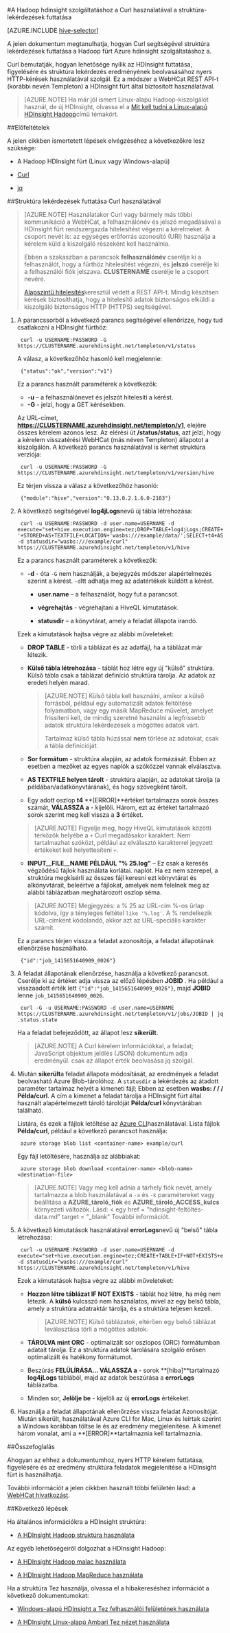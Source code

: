<properties
   pageTitle="A HDInsight Curl Hadoop-struktúra használata |} Microsoft Azure"
   description="Megtudhatja, hogy miként távolról elküldése Curl használatával HDInsight malac feladatokat."
   services="hdinsight"
   documentationCenter=""
   authors="Blackmist"
   manager="jhubbard"
   editor="cgronlun"
    tags="azure-portal"/>

<tags
   ms.service="hdinsight"
   ms.devlang="na"
   ms.topic="article"
   ms.tgt_pltfrm="na"
   ms.workload="big-data"
   ms.date="09/07/2016"
   ms.author="larryfr"/>

#<a name="run-hive-queries-with-hadoop-in-hdinsight-with-curl"></a>A Hadoop hdinsight szolgáltatáshoz a Curl használatával a struktúra-lekérdezések futtatása

[AZURE.INCLUDE [hive-selector](../../includes/hdinsight-selector-use-hive.md)]

A jelen dokumentum megtanulhatja, hogyan Curl segítségével struktúra lekérdezések futtatása a Hadoop fürt Azure hdinsight szolgáltatáshoz a.

Curl bemutatják, hogyan lehetősége nyílik az HDInsight futtatása, figyelésére és struktúra lekérdezés eredményének beolvasásához nyers HTTP-kérések használatával szolgál. Ez a módszer a WebHCat REST API-t (korábbi nevén Templeton) a HDInsight fürt által biztosított használatával.

> [AZURE.NOTE] Ha már jól ismert Linux-alapú Hadoop-kiszolgálót használ, de új HDInsight, olvassa el a [Mit kell tudni a Linux-alapú HDInsight Hadoop](hdinsight-hadoop-linux-information.md)című témakört.

##<a id="prereq"></a>Előfeltételek

A jelen cikkben ismertetett lépések elvégzéséhez a következőkre lesz szüksége:

* A Hadoop HDInsight fürt (Linux vagy Windows-alapú)

* [Curl](http://curl.haxx.se/)

* [jq](http://stedolan.github.io/jq/)

##<a id="curl"></a>Struktúra lekérdezések futtatása Curl használatával

> [AZURE.NOTE] Használatakor Curl vagy bármely más többi kommunikáció a WebHCat, a felhasználónév és jelszó megadásával a HDInsight fürt rendszergazda hitelesítést végezni a kérelmeket. A csoport nevét is: az egységes erőforrás azonosító (URI) használja a kérelem küld a kiszolgáló részeként kell használnia.
>
> Ebben a szakaszban a parancsok **felhasználónév** cserélje ki a felhasználót, hogy a fürthöz hitelesítést végezni, és **jelszó** cserélje ki a felhasználói fiók jelszava. **CLUSTERNAME** cserélje le a csoport nevére.
>
> [Alapszintű hitelesítés](http://en.wikipedia.org/wiki/Basic_access_authentication)keresztül védett a REST API-t. Mindig készítsen kérések biztosíthatja, hogy a hitelesítő adatok biztonságos elküldi a kiszolgáló biztonságos HTTP (HTTPS) segítségével.

1. A parancssorból a következő parancs segítségével ellenőrizze, hogy tud csatlakozni a HDInsight fürthöz:

        curl -u USERNAME:PASSWORD -G https://CLUSTERNAME.azurehdinsight.net/templeton/v1/status

    A válasz, a következőhöz hasonló kell megjelennie:

        {"status":"ok","version":"v1"}

    Ez a parancs használt paraméterek a következők:

    * **-u** – a felhasználónevet és jelszót hitelesíti a kérést.
    * **-G** - jelzi, hogy a GET kérésekben.

    Az URL-címet, **https://CLUSTERNAME.azurehdinsight.net/templeton/v1**, elejére összes kérelem azonos lesz. Az elérési út **/status/status**, azt jelzi, hogy a kérelem visszatérési WebHCat (más néven Templeton) állapotot a kiszolgálón. A következő parancs használatával is kérhet struktúra verziója:

        curl -u USERNAME:PASSWORD -G https://CLUSTERNAME.azurehdinsight.net/templeton/v1/version/hive

    Ez térjen vissza a válasz a következőhöz hasonló:

        {"module":"hive","version":"0.13.0.2.1.6.0-2103"}

2. A következő segítségével **log4jLogs**nevű új tábla létrehozása:

        curl -u USERNAME:PASSWORD -d user.name=USERNAME -d execute="set+hive.execution.engine=tez;DROP+TABLE+log4jLogs;CREATE+EXTERNAL+TABLE+log4jLogs(t1+string,t2+string,t3+string,t4+string,t5+string,t6+string,t7+string)+ROW+FORMAT+DELIMITED+FIELDS+TERMINATED+BY+' '+STORED+AS+TEXTFILE+LOCATION+'wasbs:///example/data/';SELECT+t4+AS+sev,COUNT(*)+AS+count+FROM+log4jLogs+WHERE+t4+=+'[ERROR]'+AND+INPUT__FILE__NAME+LIKE+'%25.log'+GROUP+BY+t4;" -d statusdir="wasbs:///example/curl" https://CLUSTERNAME.azurehdinsight.net/templeton/v1/hive

    Ez a parancs használt paraméterek a következők:

    * **-d** - óta `-G` nem használják, a bejegyzés módszer alapértelmezés szerint a kérést. `-d`Itt adhatja meg az adatértékek küldött a kérést.

        * **user.name** – a felhasználót, hogy fut a parancsot.

        * **végrehajtás** - végrehajtani a HiveQL kimutatások.

        * **statusdir** – a könyvtárat, amely a feladat állapota írandó.

    Ezek a kimutatások hajtsa végre az alábbi műveleteket:

    * **DROP TABLE** - törli a táblázat és az adatfájl, ha a táblázat már létezik.

    * **Külső tábla létrehozása** - táblát hoz létre egy új "külső" struktúra. Külső tábla csak a táblázat definíció struktúra tárolja. Az adatok az eredeti helyén marad.

        > [AZURE.NOTE] Külső tábla kell használni, amikor a külső forrásból, például egy automatizált adatok feltöltése folyamatban, vagy egy másik MapReduce művelet, amelyet frissíteni kell, de mindig szeretné használni a legfrissebb adatok struktúra lekérdezések a mögöttes adatok várt.
        >
        > Tartalmaz külső tábla húzással **nem** törlése az adatokat, csak a tábla definícióját.

    * **Sor formátum** - struktúra alapján, az adatok formázását. Ebben az esetben a mezőket az egyes naplók a szóközzel vannak elválasztva.

    * **AS TEXTFILE helyen tárolt** - struktúra alapján, az adatokat tárolja (a példában/adatkönyvtárának), és hogy szövegként tárolt.

    * Egy adott oszlop **t4** **[ERROR]**értéket tartalmazza sorok összes számát, **VÁLASSZA a** - kijelöli. Három, ezt az értéket tartalmazó sorok szerint meg kell vissza a **3** értéket.

    > [AZURE.NOTE] Figyelje meg, hogy HiveQL kimutatások közötti térközök helyébe a `+` Curl megadásakor karaktert. Nem tartalmazhat szóközt, például az elválasztó karakterrel jegyzett értékeket kell helyettesíteni `+`.

    * **INPUT__FILE__NAME PÉLDÁUL "% 25.log"** – Ez csak a keresés végződésű fájlok használata korlátai. naplót. Ha ez nem szerepel, a struktúra megkísérli az összes fájl keresni ezt könyvtárat és alkönyvtárait, beleértve a fájlokat, amelyek nem felelnek meg az alábbi táblázatban meghatározott oszlop séma.

    > [AZURE.NOTE] Megjegyzés: a % 25 az URL-cím %-os űrlap kódolva, így a tényleges feltétel `like '%.log'`. A % rendelkezik URL-címként kódolandó, akkor azt az URL-speciális karakter számít.

    Ez a parancs térjen vissza a feladat azonosítója, a feladat állapotának ellenőrzése használható.

        {"id":"job_1415651640909_0026"}

3. A feladat állapotának ellenőrzése, használja a következő parancsot. Cserélje ki az értéket adja vissza az előző lépésben **JOBID** . Ha például a visszaadott érték lett `{"id":"job_1415651640909_0026"}`, majd **JOBID** lenne `job_1415651640909_0026`.

        curl -G -u USERNAME:PASSWORD -d user.name=USERNAME https://CLUSTERNAME.azurehdinsight.net/templeton/v1/jobs/JOBID | jq .status.state

    Ha a feladat befejeződött, az állapot lesz **sikerült**.

    > [AZURE.NOTE] A Curl kérelem információkkal, a feladat; JavaScript objektum jelölés (JSON) dokumentum adja eredményül. csak az állapot érték beolvasása jq szolgál.

4. Miután **sikerült**a feladat állapota módosítását, az eredmények a feladat beolvasható Azure Blob-tárolóhoz. A `statusdir` a lekérdezés az átadott paraméter tartalmaz helyét a kimeneti fájl; Ebben az esetben **wasbs: / / / Példa/curl**. A cím a kimenet a feladat tárolja a HDInsight fürt által használt alapértelmezett tároló tárolóját **Példa/curl** könyvtárában található.

    Listára, és ezek a fájlok letöltése az [Azure CLI](../xplat-cli-install.md)használatával. Lista fájlok **Példa/curl**, például a következő parancsot használja:

        azure storage blob list <container-name> example/curl

    Egy fájl letöltésére, használja az alábbiakat:

        azure storage blob download <container-name> <blob-name> <destination-file>

    > [AZURE.NOTE] Vagy meg kell adnia a tárhely fiók nevét, amely tartalmazza a blob használatával a `-a` és `-k` paramétereket vagy beállítása a **AZURE\_tároló\_fiók** és **AZURE\_tároló\_ACCESS\_kulcs** környezeti változók. Lásd: < egy href = "hdinsight-feltöltés-data.md" target = "_blank" További információt.

6. A következő kimutatások használatával **errorLogs**nevű új "belső" tábla létrehozása:

        curl -u USERNAME:PASSWORD -d user.name=USERNAME -d execute="set+hive.execution.engine=tez;CREATE+TABLE+IF+NOT+EXISTS+errorLogs(t1+string,t2+string,t3+string,t4+string,t5+string,t6+string,t7+string)+STORED+AS+ORC;INSERT+OVERWRITE+TABLE+errorLogs+SELECT+t1,t2,t3,t4,t5,t6,t7+FROM+log4jLogs+WHERE+t4+=+'[ERROR]'+AND+INPUT__FILE__NAME+LIKE+'%25.log';SELECT+*+from+errorLogs;" -d statusdir="wasbs:///example/curl" https://CLUSTERNAME.azurehdinsight.net/templeton/v1/hive

    Ezek a kimutatások hajtsa végre az alábbi műveleteket:

    * **Hozzon létre táblázat IF NOT EXISTS** - táblát hoz létre, ha még nem létezik. A **külső** kulcsszó nem használatos, mivel az egy belső tábla, amely a struktúra adatraktár tárolja, és a struktúra teljesen kezeli.

        > [AZURE.NOTE] Külső táblázatok, eltérően egy belső táblázat leválasztása törli a mögöttes adatok.

    * **TÁROLVA mint ORC** - optimalizált sor oszlopos (ORC) formátumban adatait tárolja. Ez a struktúra adatok tárolására szolgáló erősen optimalizált és hatékony formátumot.
    * Beszúrás **FELÜLÍRÁSA... VÁLASSZA a** - sorok **[hiba]**tartalmazó **log4jLogs** táblából, majd az adatok beszúrása a **errorLogs** táblázatba.
    * Minden sor, **Jelölje be** - kijelöli az új **errorLogs** értékeket.

7. Használja a feladat állapotának ellenőrzése vissza feladat Azonosítóját. Miután sikerült, használatával Azure CLI for Mac, Linux és leírtak szerint a Windows korábban töltse le és az eredmény megjelenítése. A kimenet három vonalat, ami a **[ERROR]**tartalmaznia kell tartalmaznia.


##<a id="summary"></a>Összefoglalás

Ahogyan az ehhez a dokumentumhoz, nyers HTTP kérelem futtatása, figyelésére és az eredmény struktúra feladatok megjelenítése a HDInsight fürt is használhatja.

További információt a jelen cikkben használt többi felületén lásd: a <a href="https://cwiki.apache.org/confluence/display/Hive/WebHCat+Reference" target="_blank">WebHCat hivatkozást</a>.

##<a id="nextsteps"></a>Következő lépések

Ha általános információkra a HDInsight struktúra:

* [A HDInsight Hadoop struktúra használata](hdinsight-use-hive.md)

Az egyéb lehetőségeiről dolgozhat a HDInsight Hadoop:

* [A HDInsight Hadoop malac használata](hdinsight-use-pig.md)

* [A HDInsight Hadoop MapReduce használata](hdinsight-use-mapreduce.md)

Ha a struktúra Tez használja, olvassa el a hibakereséshez információt a következő dokumentumokat:

* [Windows-alapú HDInsight a Tez felhasználói felületének használata](hdinsight-debug-tez-ui.md)

* [A HDInsight Linux-alapú Ambari Tez nézet használata](hdinsight-debug-ambari-tez-view.md)

[hdinsight-sdk-documentation]: http://msdnstage.redmond.corp.microsoft.com/library/dn479185.aspx

[azure-purchase-options]: http://azure.microsoft.com/pricing/purchase-options/
[azure-member-offers]: http://azure.microsoft.com/pricing/member-offers/
[azure-free-trial]: http://azure.microsoft.com/pricing/free-trial/

[apache-tez]: http://tez.apache.org
[apache-hive]: http://hive.apache.org/
[apache-log4j]: http://en.wikipedia.org/wiki/Log4j
[hive-on-tez-wiki]: https://cwiki.apache.org/confluence/display/Hive/Hive+on+Tez
[import-to-excel]: http://azure.microsoft.com/documentation/articles/hdinsight-connect-excel-power-query/


[hdinsight-use-oozie]: hdinsight-use-oozie.md
[hdinsight-analyze-flight-data]: hdinsight-analyze-flight-delay-data.md




[hdinsight-provision]: hdinsight-provision-clusters.md
[hdinsight-submit-jobs]: hdinsight-submit-hadoop-jobs-programmatically.md
[hdinsight-upload-data]: hdinsight-upload-data.md

[powershell-here-strings]: http://technet.microsoft.com/library/ee692792.aspx


